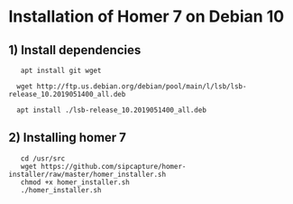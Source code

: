 # Installation of Homer 7 on Debian 10

## 1) Install dependencies

       apt install git wget 
        
      wget http://ftp.us.debian.org/debian/pool/main/l/lsb/lsb-release_10.2019051400_all.deb
      
      apt install ./lsb-release_10.2019051400_all.deb
      
      
## 2) Installing homer 7


       cd /usr/src
       wget https://github.com/sipcapture/homer-installer/raw/master/homer_installer.sh
       chmod +x homer_installer.sh
       ./homer_installer.sh

